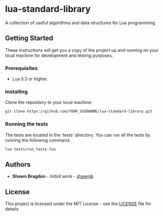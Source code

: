 # lua-standard-library

A collection of useful algorithms and data structures for Lua programming.

## Getting Started

These instructions will get you a copy of the project up and running on your local machine for development and testing purposes.

### Prerequisites

- Lua 5.3 or higher.

### Installing

Clone the repository to your local machine:

```bash
git clone https://github.com/YOUR_USERNAME/lua-standard-library.git
```

### Running the tests

The tests are located in the 'tests' directory. You can run all the tests by running the following command:

```bash
lua tests/run_tests.lua
```

## Authors

* **Shawn Bragdon** - *Initial work* - [shawnjb](https://github.com/shawnjb)

## License

This project is licensed under the MIT License - see the [LICENSE](LICENSE) file for details
